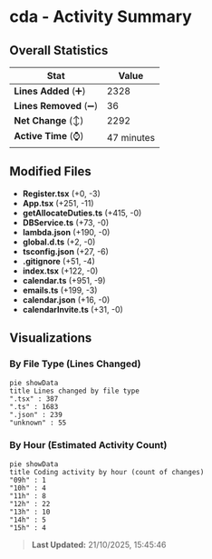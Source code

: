 # cda - Activity Summary 

## Overall Statistics

| Stat                   | Value                                                             |
| ---------------------- | ----------------------------------------------------------------- |
| **Lines Added** (➕)   | 2328                                          |
| **Lines Removed** (➖) | 36                                        |
| **Net Change** (↕)    | 2292                |
| **Active Time** (⌚)   | 47 minutes |


## Modified Files
- **Register.tsx** (+0, -3)
- **App.tsx** (+251, -11)
- **getAllocateDuties.ts** (+415, -0)
- **DBService.ts** (+73, -0)
- **lambda.json** (+190, -0)
- **global.d.ts** (+2, -0)
- **tsconfig.json** (+27, -6)
- **.gitignore** (+51, -4)
- **index.tsx** (+122, -0)
- **calendar.ts** (+951, -9)
- **emails.ts** (+199, -3)
- **calendar.json** (+16, -0)
- **calendarInvite.ts** (+31, -0)

## Visualizations

### By File Type (Lines Changed)

```mermaid
pie showData
title Lines changed by file type
".tsx" : 387
".ts" : 1683
".json" : 239
"unknown" : 55
```

### By Hour (Estimated Activity Count)

```mermaid
pie showData
title Coding activity by hour (count of changes)
"09h" : 1
"10h" : 4
"11h" : 8
"12h" : 22
"13h" : 10
"14h" : 5
"15h" : 4
```


> **Last Updated:** 21/10/2025, 15:45:46